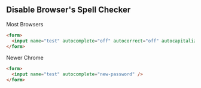 ## Disable Browser's Spell Checker

Most Browsers
``` html
<form>
  <input name="test" autocomplete="off" autocorrect="off" autocapitalize="off" spellcheck="false"/>
</form>
```

Newer Chrome
``` html
<form>
  <input name="test" autocomplete="new-password" />
</form>
```
